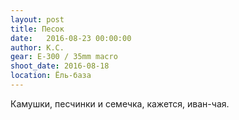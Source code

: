 ```yaml
---
layout: post
title: Песок
date:   2016-08-23 00:00:00
author: К.С.
gear: E-300 / 35mm macro
shoot_date: 2016-08-18
location: Ёль-база
---
```


Камушки, песчинки и семечка, кажется, иван-чая.
